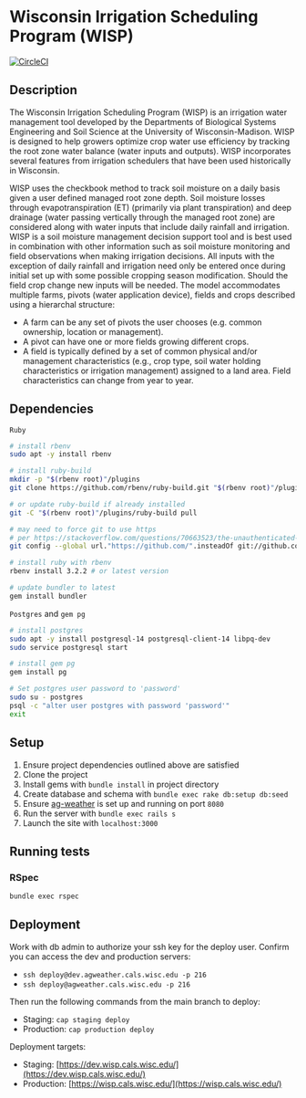 # Wisconsin Irrigation Scheduling Program (WISP)

[![CircleCI](https://dl.circleci.com/status-badge/img/gh/uwent/wisp/tree/main.svg?style=svg)](https://dl.circleci.com/status-badge/redirect/gh/uwent/wisp/tree/main)

## Description

The Wisconsin Irrigation Scheduling Program (WISP) is an irrigation water management tool developed by the Departments of Biological Systems Engineering and Soil Science at the University of Wisconsin-Madison. WISP is designed to help growers optimize crop water use efficiency by tracking the root zone water balance (water inputs and outputs). WISP incorporates several features from irrigation schedulers that have been used historically in Wisconsin.

WISP uses the checkbook method to track soil moisture on a daily basis given a user defined managed root zone depth. Soil moisture losses through evapotranspiration (ET) (primarily via plant transpiration) and deep drainage (water passing vertically through the managed root zone) are considered along with water inputs that include daily rainfall and irrigation. WISP is a soil moisture management decision support tool and is best used in combination with other information such as soil moisture monitoring and field observations when making irrigation decisions. All inputs with the exception of daily rainfall and irrigation need only be entered once during initial set up with some possible cropping season modification. Should the field crop change new inputs will be needed. The model accommodates multiple farms, pivots (water application device), fields and crops described using a hierarchal structure:

* A farm can be any set of pivots the user chooses (e.g. common ownership, location or management).
* A pivot can have one or more fields growing different crops.
* A field is typically defined by a set of common physical and/or management characteristics (e.g., crop type, soil water holding characteristics or irrigation management) assigned to a land area. Field characteristics can change from year to year.

## Dependencies

`Ruby`
```bash
# install rbenv
sudo apt -y install rbenv

# install ruby-build
mkdir -p "$(rbenv root)"/plugins
git clone https://github.com/rbenv/ruby-build.git "$(rbenv root)"/plugins/ruby-build

# or update ruby-build if already installed
git -C "$(rbenv root)"/plugins/ruby-build pull

# may need to force git to use https
# per https://stackoverflow.com/questions/70663523/the-unauthenticated-git-protocol-on-port-9418-is-no-longer-supported
git config --global url."https://github.com/".insteadOf git://github.com/

# install ruby with rbenv
rbenv install 3.2.2 # or latest version

# update bundler to latest
gem install bundler
```

`Postgres` and `gem pg`
```bash
# install postgres
sudo apt -y install postgresql-14 postgresql-client-14 libpq-dev
sudo service postgresql start

# install gem pg
gem install pg

# Set postgres user password to 'password'
sudo su - postgres
psql -c "alter user postgres with password 'password'"
exit
```

## Setup

1. Ensure project dependencies outlined above are satisfied
2. Clone the project
3. Install gems with `bundle install` in project directory
4. Create database and schema with `bundle exec rake db:setup db:seed`
5. Ensure [ag-weather](https://github.com/uwent/ag-weather) is set up and running on port `8080`
6. Run the server with `bundle exec rails s`
7. Launch the site with `localhost:3000`

## Running tests

### RSpec

```bash
bundle exec rspec
```

## Deployment

Work with db admin to authorize your ssh key for the deploy user. Confirm you can access the dev and production servers:

* `ssh deploy@dev.agweather.cals.wisc.edu -p 216`
* `ssh deploy@agweather.cals.wisc.edu -p 216`

Then run the following commands from the main branch to deploy:

* Staging: `cap staging deploy`
* Production: `cap production deploy`

Deployment targets:

* Staging: [https://dev.wisp.cals.wisc.edu/](https://dev.wisp.cals.wisc.edu/)
* Production: [https://wisp.cals.wisc.edu/](https://wisp.cals.wisc.edu/)
